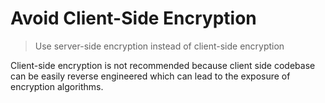 # Avoid Client-Side Encryption

> Use server-side encryption instead of client-side encryption

Client-side encryption is not recommended because client side codebase can be easily reverse engineered which can lead to the exposure of encryption algorithms.

